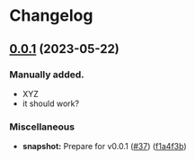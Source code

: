 # Changelog

## [0.0.1](https://github.com/steve-todorov/s3fs-nio-release/compare/v0.0.1-SNAPSHOT...v0.0.1) (2023-05-22)


### Manually added.

* XYZ
* it should work?

### Miscellaneous

* **snapshot:** Prepare for v0.0.1 ([#37](https://github.com/steve-todorov/s3fs-nio-release/issues/37)) ([f1a4f3b](https://github.com/steve-todorov/s3fs-nio-release/commit/f1a4f3b036b42817e05023caeacfa3a217feeda8))
